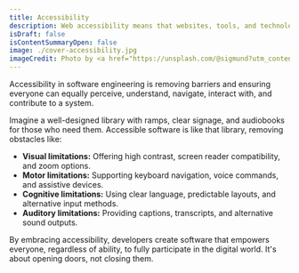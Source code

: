 ```yaml
---
title: Accessibility
description: Web accessibility means that websites, tools, and technologies are designed and developed so that people with disabilities can use them.
isDraft: false
isContentSummaryOpen: false
image: ./cover-accessibility.jpg
imageCredit: Photo by <a href="https://unsplash.com/@sigmund?utm_content=creditCopyText&utm_medium=referral&utm_source=unsplash">Sigmund</a> on <a href="https://unsplash.com/photos/person-using-braille-writer-4MoIpDcSlr4?utm_content=creditCopyText&utm_medium=referral&utm_source=unsplash">Unsplash</a>
---
```


Accessibility in software engineering is removing barriers and ensuring everyone can equally perceive, understand, navigate, interact with, and contribute to a system.

Imagine a well-designed library with ramps, clear signage, and audiobooks for those who need them. Accessible software is like that library, removing obstacles like:

- **Visual limitations:** Offering high contrast, screen reader compatibility, and zoom options.
- **Motor limitations:** Supporting keyboard navigation, voice commands, and assistive devices.
- **Cognitive limitations:** Using clear language, predictable layouts, and alternative input methods.
- **Auditory limitations:** Providing captions, transcripts, and alternative sound outputs.

By embracing accessibility, developers create software that empowers everyone, regardless of ability, to fully participate in the digital world. It's about opening doors, not closing them.
